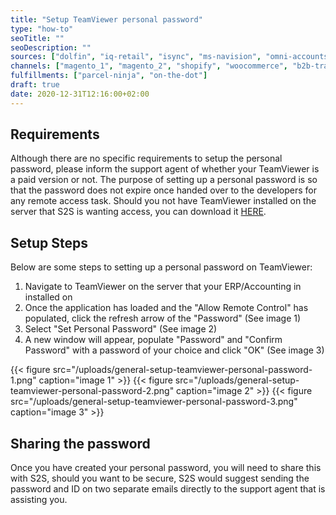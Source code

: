 ```yaml
---
title: "Setup TeamViewer personal password"
type: "how-to"
seoTitle: ""
seoDescription: ""
sources: ["dolfin", "iq-retail", "isync", "ms-navision", "omni-accounts", "pastel-partner", "sage-50cloud-pastel-xpress", "sage-200-evolution", "sage-300cloud", "sage-business-cloud-financials", "sage-evolution", "sage-one", "sage-pastel-evolution", "sap", "syspro" ]
channels: ["magento_1", "magento_2", "shopify", "woocommerce", "b2b-trade-store", "takealot"]
fulfillments: ["parcel-ninja", "on-the-dot"]
draft: true
date: 2020-12-31T12:16:00+02:00
---
```


## Requirements

Although there are no specific requirements to setup the personal password, please inform the support agent of whether your TeamViewer is a paid version or not.
The purpose of setting up a personal password is so that the password does not expire once handed over to the developers for any remote access task.
Should you not have TeamViewer installed on the server that S2S is wanting access, you can download it [HERE](https://www.teamviewer.com/en/download/windows/).

## Setup Steps

Below are some steps to setting up a personal password on TeamViewer:

1. Navigate to TeamViewer on the server that your ERP/Accounting in installed on
2. Once the application has loaded and the "Allow Remote Control" has populated, click the refresh arrow of the "Password" (See image 1)
3. Select "Set Personal Password" (See image 2)
4. A new window will appear, populate "Password" and "Confirm Password" with a password of your choice and click "OK" (See image 3)

{{< figure src="/uploads/general-setup-teamviewer-personal-password-1.png" caption="image 1" >}}
{{< figure src="/uploads/general-setup-teamviewer-personal-password-2.png" caption="image 2" >}}
{{< figure src="/uploads/general-setup-teamviewer-personal-password-3.png" caption="image 3" >}}

## Sharing the password

Once you have created your personal password, you will need to share this with S2S, should you want to be secure, S2S would suggest sending the password and ID on two separate emails directly to the support agent that is assisting you.